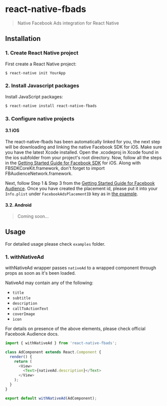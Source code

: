 react-native-fbads
============

> Native Facebook Ads integration for React Native

## Installation

### 1. Create React Native project

First create a React Native project:

```bash
$ react-native init YourApp
```

### 2. Install Javascript packages

Install JavaScript packages:

```bash
$ react-native install react-native-fbads
```

### 3. Configure native projects

#### 3.1 iOS

The react-native-fbads has been automatically linked for you, the next step will be downloading and linking the native Facebook SDK for iOS. Make sure you have the latest Xcode installed. Open the .xcodeproj in Xcode found in the ios subfolder from your project's root directory. Now, follow all the steps in the [Getting Started Guide for Facebook SDK](https://developers.facebook.com/docs/ios/getting-started) for iOS. Along with FBSDKCoreKit.framework, don't forget to import FBAudienceNetwork.framework.

Next, follow Step 1 & Step 3 from the [Getting Started Guide for Facebook Audience](https://developers.facebook.com/docs/audience-network/getting-started). Once you have created the placement id, please put it into your
`Info.plist` under `FacebookAdsPlacementID` key as in [the example](https://github.com/callstack-io/react-native-fbads/blob/master/example/ios/example/Info.plist#L32-L33).

#### 3.2. Android

> Coming soon...

## Usage

For detailed usage please check `examples` folder.

### 1. withNativeAd

withNativeAd wrapper passes `nativeAd` to a wrapped component through props as
soon as it's been loaded.

NativeAd may contain any of the following:
- `title`
- `subtitle`
- `description`
- `callToActionText`
- `coverImage`
- `icon`

For details on presence of the above elements, please check official Facebook Audience docs.

```javascript
import { withNativeAd } from 'react-native-fbads';

class AdComponent extends React.Component {
  render() {
    return (
      <View>
        <Text>{nativeAd.description}</Text>
      </View>
    );
  }
}

export default withNativeAd(AdComponent);
```
